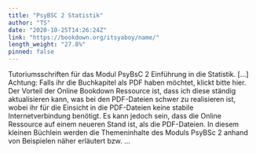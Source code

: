```yaml
---
title: "PsyBSC 2 Statistik"
author: "TS"
date: "2020-10-25T14:26:24Z"
link: "https://bookdown.org/itsyaboy/name/"
length_weight: "27.8%"
pinned: false
---
```


Tutoriumsschriften für das Modul PsyBsC 2 Einführung in die Statistik. [...] Achtung: Falls ihr die Buchkapitel als PDF haben möchtet, klickt bitte hier. Der Vorteil der Online Bookdown Ressource ist, dass ich diese ständig aktualisieren kann, was bei den PDF-Dateien schwer zu realisieren ist, wobei ihr für die Einsicht in die PDF-Dateien keine stabile Internetverbindung benötigt. Es kann jedoch sein, dass die Online Ressource auf einem neueren Stand ist, als die PDF-Dateien. In diesem kleinen Büchlein werden die Themeninhalte des Moduls PsyBSc 2 anhand von Beispielen näher erläutert bzw. ...
